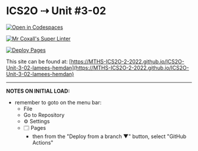 # ICS2O ⇢ Unit #3-02

[![Open in Codespaces](https://classroom.github.com/assets/launch-codespace-f4981d0f882b2a3f0472912d15f9806d57e124e0fc890972558857b51b24a6f9.svg)](https://classroom.github.com/open-in-codespaces?assignment_repo_id=10731966)

[![Mr Coxall's Super Linter](https://github.com/MTHS-ICS2O-2-2022/ICS2O-Unit-3-02-lamees-hemdan/workflows/Mr%20Coxall's%20Super%20Linter/badge.svg)](https://github.com/MTHS-ICS2O-2-2022/ICS2O-Unit-3-02-lamees-hemdan/actions)

[![Deploy Pages](https://github.com/MTHS-ICS2O-2-2022/ICS2O-Unit-3-02-lamees-hemdan/workflows/Deploy%20Pages/badge.svg)](https://github.com/MTHS-ICS2O-2-2022/ICS2O-Unit-3-02-lamees-hemdan/actions)

This site can be found at: [https://MTHS-ICS2O-2-2022.github.io/ICS2O-Unit-3-02-lamees-hemdan](https://MTHS-ICS2O-2-2022.github.io/ICS2O-Unit-3-02-lamees-hemdan)

---

**NOTES ON INITIAL LOAD:**
- remember to goto on the menu bar:
  - File
  - Go to Repository
  - ⚙ Settings
  - 🗔 Pages
    - then from the "Deploy from a branch ▼" button, select "GitHub Actions"
